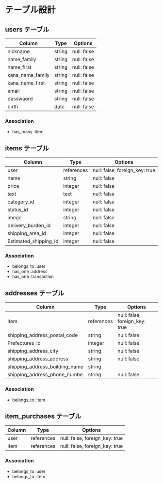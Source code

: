 # テーブル設計

## users テーブル

| Column              | Type        | Options          |
| ------------------- | ----------- | ---------------- |
| nickname            | string      | null: false      |
| name_family         | string      | null: false      |
| name_first          | string      | null: false      |
| kana_name_family    | string      | null: false      |
| kana_name_first     | string      | null: false      |
| email               | string      | null: false      |
| passwaord           | string      | null: false      |
| birth               | date        | null: false      |

### Association

- has_many :item

## items テーブル

| Column               | Type         | Options                             |
| -------------------- | ------------ | ----------------------------------- |
| user                 | references   | null: false, foreign_key: true      |
| name                 | string       | null: false                         |
| price                | integer      | null: false                         |
| text                 | text         | null: false                         |
| category_id          | integer      | null: false                         |
| status_id            | integer      | null: false                         |
| imege                | string       | null: false                         |
| delivery_burden_id   | integer      | null: false                         |
| shipping_area_id     | integer      | null: false                         |
| Estimated_shipping_id| integer      | null: false                         |

### Association

- belongs_to :user
- has_one :address
- has_one :transaction

## addresses テーブル

| Column                           | Type        | Options                            |
| -------------------------------- | ----------- | ---------------------------------- |
| item                             | references  | null: false, foreign_key: true     |
| shipping_address_postal_code     | string      | null: false                        |
| Prefectures_id                   | integer     | null: false                        |
| shipping_address_city            | string      | null: false                        |
| shipping_address_address         | string      | null: false                        |
| shipping_address_building_name   | string      |                                    |
| shipping_address_phone_numbe     | string      | null: false                        |

### Association

- belongs_to :item

## item_purchases テーブル

| Column                           | Type        | Options                            |
| -------------------------------- | ----------- | ---------------------------------- |
| user                             | references  | null: false, foreign_key: true     |
| item                             | references  | null: false, foreign_key: true     |

### Association

- belongs_to :user
- belongs_to :item
